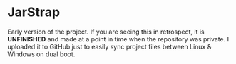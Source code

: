 # JarStrap
Early version of the project. If you are seeing this in retrospect, it is
**UNFINISHED** and made at a point in time when the repository was private.
I uploaded it to GitHub just to easily sync
project files between Linux & Windows on dual boot.
